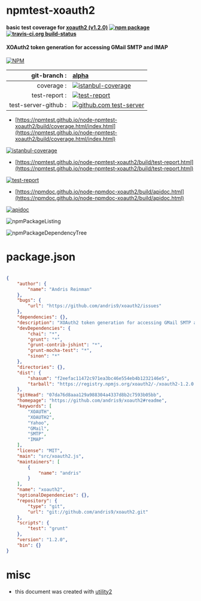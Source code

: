# npmtest-xoauth2

#### basic test coverage for  [xoauth2 (v1.2.0)](https://github.com/andris9/xoauth2#readme)  [![npm package](https://img.shields.io/npm/v/npmtest-xoauth2.svg?style=flat-square)](https://www.npmjs.org/package/npmtest-xoauth2) [![travis-ci.org build-status](https://api.travis-ci.org/npmtest/node-npmtest-xoauth2.svg)](https://travis-ci.org/npmtest/node-npmtest-xoauth2)

#### XOAuth2 token generation for accessing GMail SMTP and IMAP

[![NPM](https://nodei.co/npm/xoauth2.png?downloads=true&downloadRank=true&stars=true)](https://www.npmjs.com/package/xoauth2)

| git-branch : | [alpha](https://github.com/npmtest/node-npmtest-xoauth2/tree/alpha)|
|--:|:--|
| coverage : | [![istanbul-coverage](https://npmtest.github.io/node-npmtest-xoauth2/build/coverage.badge.svg)](https://npmtest.github.io/node-npmtest-xoauth2/build/coverage.html/index.html)|
| test-report : | [![test-report](https://npmtest.github.io/node-npmtest-xoauth2/build/test-report.badge.svg)](https://npmtest.github.io/node-npmtest-xoauth2/build/test-report.html)|
| test-server-github : | [![github.com test-server](https://npmtest.github.io/node-npmtest-xoauth2/GitHub-Mark-32px.png)](https://npmtest.github.io/node-npmtest-xoauth2/build/app/index.html) | | build-artifacts : | [![build-artifacts](https://npmtest.github.io/node-npmtest-xoauth2/glyphicons_144_folder_open.png)](https://github.com/npmtest/node-npmtest-xoauth2/tree/gh-pages/build)|

- [https://npmtest.github.io/node-npmtest-xoauth2/build/coverage.html/index.html](https://npmtest.github.io/node-npmtest-xoauth2/build/coverage.html/index.html)

[![istanbul-coverage](https://npmtest.github.io/node-npmtest-xoauth2/build/screenCapture.buildCi.browser.%252Ftmp%252Fbuild%252Fcoverage.lib.html.png)](https://npmtest.github.io/node-npmtest-xoauth2/build/coverage.html/index.html)

- [https://npmtest.github.io/node-npmtest-xoauth2/build/test-report.html](https://npmtest.github.io/node-npmtest-xoauth2/build/test-report.html)

[![test-report](https://npmtest.github.io/node-npmtest-xoauth2/build/screenCapture.buildCi.browser.%252Ftmp%252Fbuild%252Ftest-report.html.png)](https://npmtest.github.io/node-npmtest-xoauth2/build/test-report.html)

- [https://npmdoc.github.io/node-npmdoc-xoauth2/build/apidoc.html](https://npmdoc.github.io/node-npmdoc-xoauth2/build/apidoc.html)

[![apidoc](https://npmdoc.github.io/node-npmdoc-xoauth2/build/screenCapture.buildCi.browser.%252Ftmp%252Fbuild%252Fapidoc.html.png)](https://npmdoc.github.io/node-npmdoc-xoauth2/build/apidoc.html)

![npmPackageListing](https://npmtest.github.io/node-npmtest-xoauth2/build/screenCapture.npmPackageListing.svg)

![npmPackageDependencyTree](https://npmtest.github.io/node-npmtest-xoauth2/build/screenCapture.npmPackageDependencyTree.svg)



# package.json

```json

{
    "author": {
        "name": "Andris Reinman"
    },
    "bugs": {
        "url": "https://github.com/andris9/xoauth2/issues"
    },
    "dependencies": {},
    "description": "XOAuth2 token generation for accessing GMail SMTP and IMAP",
    "devDependencies": {
        "chai": "*",
        "grunt": "*",
        "grunt-contrib-jshint": "*",
        "grunt-mocha-test": "*",
        "sinon": "*"
    },
    "directories": {},
    "dist": {
        "shasum": "f2eefac11472c971ea3bc46e554eb4b1232146e5",
        "tarball": "https://registry.npmjs.org/xoauth2/-/xoauth2-1.2.0.tgz"
    },
    "gitHead": "07da76d8aaa129a988304a4337d8b2c7593b05bb",
    "homepage": "https://github.com/andris9/xoauth2#readme",
    "keywords": [
        "XOAUTH",
        "XOAUTH2",
        "Yahoo",
        "GMail",
        "SMTP",
        "IMAP"
    ],
    "license": "MIT",
    "main": "src/xoauth2.js",
    "maintainers": [
        {
            "name": "andris"
        }
    ],
    "name": "xoauth2",
    "optionalDependencies": {},
    "repository": {
        "type": "git",
        "url": "git://github.com/andris9/xoauth2.git"
    },
    "scripts": {
        "test": "grunt"
    },
    "version": "1.2.0",
    "bin": {}
}
```



# misc
- this document was created with [utility2](https://github.com/kaizhu256/node-utility2)
